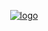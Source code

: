 <p align="center">
  <a href="https://ablyv-dev.azurewebsites.net">
    <img src="https://ablyv-dev.azurewebsites.net/static/images/nobglogo.png" alt="logo" />
  </a>
</p>

<!-- 
[![GitHub version](https://badge.fury.io/gh/Stardust-Industries%2FEducation.svg)](https://badge.fury.io/gh/Ablyv%2Fablyv)
-->
